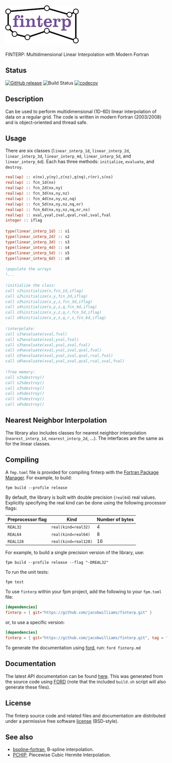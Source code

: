 ![finterp](media/logo.png)
============

FINTERP: Multidimensional Linear Interpolation with Modern Fortran

## Status

[![GitHub release](https://img.shields.io/github/release/jacobwilliams/finterp.svg?style=plastic)](https://github.com/jacobwilliams/finterp/releases/latest)
![Build Status](https://github.com/jacobwilliams/finterp/actions/workflows/CI.yml/badge.svg?branch=master)
[![codecov](https://codecov.io/gh/jacobwilliams/finterp/branch/master/graph/badge.svg?token=BHtd51oUTE)](https://codecov.io/gh/jacobwilliams/finterp)

## Description

Can be used to perform multidimensional (1D-6D) linear interpolation of data on a regular grid. The code is written in modern Fortran (2003/2008) and is object-oriented and thread safe.

## Usage

There are six classes (`linear_interp_1d`, `linear_interp_2d`, `linear_interp_3d`, `linear_interp_4d`, `linear_interp_5d`, and `linear_interp_6d`). Each has three methods: `initialize`, `evaluate`, and `destroy`.

```fortran
real(wp) :: x(nx),y(ny),z(nz),q(nq),r(nr),s(ns)
real(wp) :: fcn_1d(nx)
real(wp) :: fcn_2d(nx,ny)
real(wp) :: fcn_3d(nx,ny,nz)
real(wp) :: fcn_4d(nx,ny,nz,nq)
real(wp) :: fcn_5d(nx,ny,nz,nq,nr)
real(wp) :: fcn_6d(nx,ny,nz,nq,nr,ns)
real(wp) :: xval,yval,zval,qval,rval,sval,fval
integer :: iflag

type(linear_interp_1d) :: s1
type(linear_interp_2d) :: s2
type(linear_interp_3d) :: s3
type(linear_interp_4d) :: s4
type(linear_interp_5d) :: s5
type(linear_interp_6d) :: s6

!populate the arrays
!...

!initialize the class:
call s1%initialize(x,fcn_1d,iflag)
call s2%initialize(x,y,fcn_2d,iflag)
call s3%initialize(x,y,z,fcn_3d,iflag)
call s4%initialize(x,y,z,q,fcn_4d,iflag)
call s5%initialize(x,y,z,q,r,fcn_5d,iflag)
call s6%initialize(x,y,z,q,r,s,fcn_6d,iflag)

!interpolate:
call s1%evaluate(xval,fval)
call s2%evaluate(xval,yval,fval)
call s3%evaluate(xval,yval,zval,fval)
call s4%evaluate(xval,yval,zval,qval,fval)
call s5%evaluate(xval,yval,zval,qval,rval,fval)
call s6%evaluate(xval,yval,zval,qval,rval,sval,fval)

!free memory:
call s1%destroy()
call s2%destroy()
call s3%destroy()
call s4%destroy()
call s5%destroy()
call s6%destroy()
```

## Nearest Neighbor Interpolation

The library also includes classes for nearest neighbor interpolation (`nearest_interp_1d`, `nearest_interp_2d`, ...). The interfaces are the same as for the linear classes.

## Compiling

A `fmp.toml` file is provided for compiling finterp with the [Fortran Package Manager](https://github.com/fortran-lang/fpm). For example, to build:

```
fpm build --profile release
```

By default, the library is built with double precision (`real64`) real values. Explicitly specifying the real kind can be done using the following processor flags:

Preprocessor flag | Kind  | Number of bytes
----------------- | ----- | ---------------
`REAL32`  | `real(kind=real32)`  | 4
`REAL64`  | `real(kind=real64)`  | 8
`REAL128` | `real(kind=real128)` | 16

For example, to build a single precision version of the library, use:

```
fpm build --profile release --flag "-DREAL32"
```

To run the unit tests:

```
fpm test
```

To use `finterp` within your fpm project, add the following to your `fpm.toml` file:
```toml
[dependencies]
finterp = { git="https://github.com/jacobwilliams/finterp.git" }
```

or, to use a specific version:
```toml
[dependencies]
finterp = { git="https://github.com/jacobwilliams/finterp.git", tag = "1.3.0"  }
```

To generate the documentation using [ford](https://github.com/Fortran-FOSS-Programmers/ford), run: ```ford finterp.md```

## Documentation

The latest API documentation can be found [here](https://jacobwilliams.github.io/finterp/). This was generated from the source code using [FORD](https://github.com/Fortran-FOSS-Programmers/ford) (note that the included `build.sh` script will also generate these files).

## License

The finterp source code and related files and documentation are distributed under a permissive free software [license](https://github.com/jacobwilliams/finterp/blob/master/LICENSE) (BSD-style).

## See also

 * [bspline-fortran](https://github.com/jacobwilliams/bspline-fortran), B-spline interpolation.
 * [PCHIP](https://github.com/jacobwilliams/PCHIP), Piecewise Cubic Hermite Interpolation.
